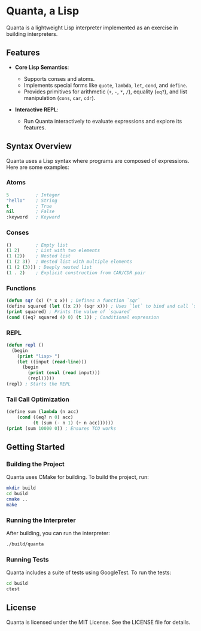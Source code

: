 # Quanta, a Lisp

Quanta is a lightweight Lisp interpreter implemented as an exercise in building interpreters.

## Features

- **Core Lisp Semantics**:

  - Supports conses and atoms.
  - Implements special forms like `quote`, `lambda`, `let`, `cond`, and `define`.
  - Provides primitives for arithmetic (`+`, `-`, `*`, `/`), equality (`eq?`), and list manipulation (`cons`, `car`, `cdr`).

- **Interactive REPL**:

  - Run Quanta interactively to evaluate expressions and explore its features.

## Syntax Overview

Quanta uses a Lisp syntax where programs are composed of expressions. Here are some examples:

### Atoms

```lisp
5          ; Integer
"hello"    ; String
t          ; True
nil        ; False
:keyword   ; Keyword
```

### Conses

```lisp
()         ; Empty list
(1 2)      ; List with two elements
(1 (2))    ; Nested list
(1 (2 3))  ; Nested list with multiple elements
(1 (2 (3))) ; Deeply nested list
(1 . 2)    ; Explicit construction from CAR/CDR pair
```

### Functions

```lisp
(defun sqr (x) (* x x)) ; Defines a function `sqr`
(define squared (let ((x 2)) (sqr x))) ; Uses `let` to bind and call `sqr`
(print squared) ; Prints the value of `squared`
(cond ((eq? squared 4) 0) (t 1)) ; Conditional expression
```

### REPL

```lisp
(defun repl ()
  (begin
    (print "lisp> ")
    (let ((input (read-line)))
      (begin
        (print (eval (read input)))
        (repl)))))
(repl) ; Starts the REPL
```

### Tail Call Optimization

```lisp
(define sum (lambda (n acc)
    (cond ((eq? n 0) acc)
          (t (sum (- n 1) (+ n acc))))))
(print (sum 10000 0)) ; Ensures TCO works
```

## Getting Started

### Building the Project

Quanta uses CMake for building. To build the project, run:

```sh
mkdir build
cd build
cmake ..
make
```

### Running the Interpreter

After building, you can run the interpreter:

```sh
./build/quanta
```

### Running Tests

Quanta includes a suite of tests using GoogleTest. To run the tests:

```sh
cd build
ctest
```

## License

Quanta is licensed under the MIT License. See the LICENSE file for details.
